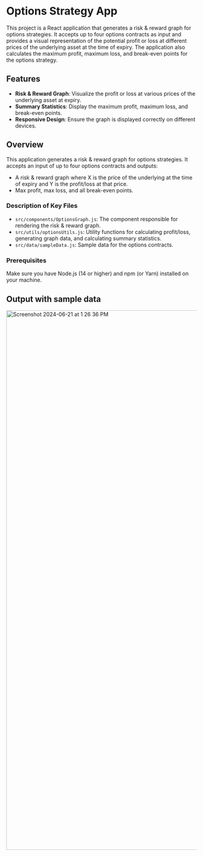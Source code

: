 # Options Strategy App

This project is a React application that generates a risk & reward graph for options strategies. It accepts up to four options contracts as input and provides a visual representation of the potential profit or loss at different prices of the underlying asset at the time of expiry. The application also calculates the maximum profit, maximum loss, and break-even points for the options strategy.

## Features

- **Risk & Reward Graph**: Visualize the profit or loss at various prices of the underlying asset at expiry.
- **Summary Statistics**: Display the maximum profit, maximum loss, and break-even points.
- **Responsive Design**: Ensure the graph is displayed correctly on different devices.

## Overview

This application generates a risk & reward graph for options strategies. It accepts an input of up to four options contracts and outputs:

- A risk & reward graph where X is the price of the underlying at the time of expiry and Y is the profit/loss at that price.
- Max profit, max loss, and all break-even points.


### Description of Key Files

-   `src/components/OptionsGraph.js`: The component responsible for rendering the risk & reward graph.
-   `src/utils/optionsUtils.js`: Utility functions for calculating profit/loss, generating graph data, and calculating summary statistics.
-   `src/data/sampleData.js`: Sample data for the options contracts.

### Prerequisites

Make sure you have Node.js (14 or higher) and npm (or Yarn) installed on your machine.

## Output with sample data
<img width="1428" alt="Screenshot 2024-06-21 at 1 26 36 PM" src="https://github.com/Navdeep2103/aries-react-challenge/assets/44100861/21ae6243-3f06-4762-a2f5-1c8e7608e112">

